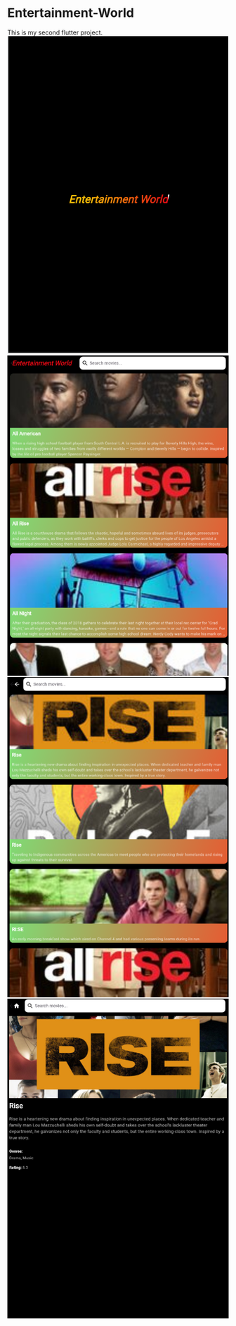 # Entertainment-World
This is my second flutter project.
![SplashScreen](lib/images/1.png)
![HomeScreen](lib/images/2.png)
![SearchScreen](lib/images/3.png)
![DetailScreen](lib/images/4.png)